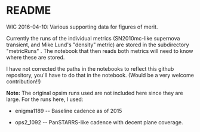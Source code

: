 # README #

WIC 2016-04-10: Various supporting data for figures of merit.

Currently the runs of the individual metrics (SN2010mc-like supernova transient, and Mike Lund's "density" metric) are 
stored in the subdirectory "metricRuns" . The notebook that then reads both metrics will need to know where these are 
stored.

I have not corrected the paths in the notebooks to reflect this github repository, you'll have to do that in the notebook. 
(Would be a very welcome contribution!!)

**Note:** The original opsim runs used are not included here since they are large. For the runs here, I used:

* enigma1189   --  Baseline cadence as of 2015
 
* ops2_1092  -- PanSTARRS-like cadence with decent plane coverage.
